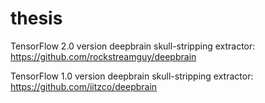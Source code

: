 # thesis

TensorFlow 2.0 version deepbrain skull-stripping extractor: https://github.com/rockstreamguy/deepbrain

TensorFlow 1.0 version deepbrain skull-stripping extractor: https://github.com/iitzco/deepbrain
